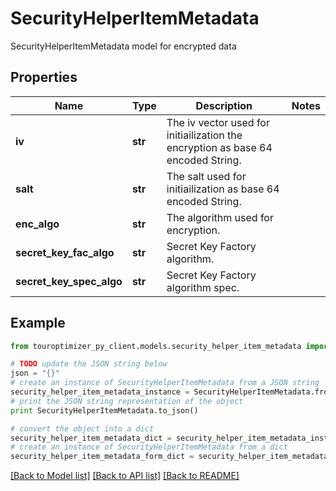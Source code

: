 # SecurityHelperItemMetadata

SecurityHelperItemMetadata model for encrypted data

## Properties

Name | Type | Description | Notes
------------ | ------------- | ------------- | -------------
**iv** | **str** | The iv vector used for initiailization the encryption as base 64 encoded String. | 
**salt** | **str** | The salt used for initiailization as base 64 encoded String. | 
**enc_algo** | **str** | The algorithm used for encryption. | 
**secret_key_fac_algo** | **str** | Secret Key Factory algorithm. | 
**secret_key_spec_algo** | **str** | Secret Key Factory algorithm spec. | 

## Example

```python
from touroptimizer_py_client.models.security_helper_item_metadata import SecurityHelperItemMetadata

# TODO update the JSON string below
json = "{}"
# create an instance of SecurityHelperItemMetadata from a JSON string
security_helper_item_metadata_instance = SecurityHelperItemMetadata.from_json(json)
# print the JSON string representation of the object
print SecurityHelperItemMetadata.to_json()

# convert the object into a dict
security_helper_item_metadata_dict = security_helper_item_metadata_instance.to_dict()
# create an instance of SecurityHelperItemMetadata from a dict
security_helper_item_metadata_form_dict = security_helper_item_metadata.from_dict(security_helper_item_metadata_dict)
```
[[Back to Model list]](../README.md#documentation-for-models) [[Back to API list]](../README.md#documentation-for-api-endpoints) [[Back to README]](../README.md)


